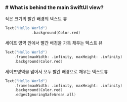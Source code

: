 ### # What is behind the main SwiftUI view?

작은 크기의 빨간 배경의 텍스트 뷰

```swift
Text("Hello World")
            .background(Color.red)
```



세이프 영역 안에서 빨간 배경을 가득 채우는 텍스트 뷰

```swift
Text("Hello World")
    .frame(maxWidth: .infinity, maxHeight: .infinity)
    .background(Color.red)
```



세이프영역을 넘어서 모두 빨간 배경으로 채우는 텍스트뷰

```swift
Text("Hello World")
    .frame(maxWidth: .infinity, maxHeight: .infinity)
    .background(Color.red)
    .edgesIgnoringSafeArea(.all)
```




